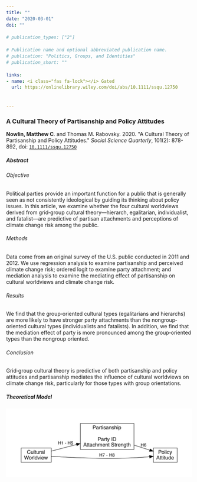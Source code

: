 ```yaml
---
title: ""
date: "2020-03-01"
doi: ""

# publication_types: ["2"]

# Publication name and optional abbreviated publication name.
# publication: "Politics, Groups, and Identities"
# publication_short: ""

links:
- name: <i class="fas fa-lock"></i> Gated
  url: https://onlinelibrary.wiley.com/doi/abs/10.1111/ssqu.12750


---
```


### A Cultural Theory of Partisanship and Policy Attitudes

**Nowlin, Matthew C**. and Thomas M. Rabovsky. 2020. "A Cultural Theory of Partisanship and Policy Attitudes." _Social Science Quarterly_, 101(2): 878-892, doi: <a href="https://onlinelibrary.wiley.com/doi/abs/10.1111/ssqu.12750" itemprop="url">`10.1111/ssqu.12750`</span></a> 

##### Abstract 

###### Objective 
Political parties provide an important function for a public that is generally seen as not consistently ideological by guiding its thinking about policy issues. In this article, we examine whether the four cultural worldviews derived from grid‐group cultural theory—hierarch, egalitarian, individualist, and fatalist—are predictive of partisan attachments and perceptions of climate change risk among the public.

###### Methods
Data come from an original survey of the U.S. public conducted in 2011 and 2012. We use regression analysis to examine partisanship and perceived climate change risk; ordered logit to examine party attachment; and mediation analysis to examine the mediating effect of partisanship on cultural worldviews and climate change risk.

###### Results
We find that the group‐oriented cultural types (egalitarians and hierarchs) are more likely to have stronger party attachments than the nongroup‐oriented cultural types (individualists and fatalists). In addition, we find that the mediation effect of party is more pronounced among the group‐oriented types than the nongroup oriented.

###### Conclusion
Grid‐group cultural theory is predictive of both partisanship and policy attitudes and partisanship mediates the influence of cultural worldviews on climate change risk, particularly for those types with group orientations.

##### Theoretical Model 

![](fig1.jpg)

<!-- <img style="verical-align:middle; width:600px;height:300px" src="fig1.jpg"> --> 

<!-- <img style="verical-align:middle; width:75px;height:100px" src="ssq.png"> -->





